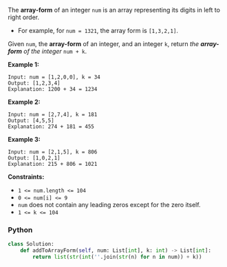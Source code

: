 The  **array-form**  of an integer  `num`  is an array representing its digits in left to right order.

-   For example, for  `num = 1321`, the array form is  `[1,3,2,1]`.

Given  `num`, the  **array-form**  of an integer, and an integer  `k`, return  _the  **array-form**  of the integer_  `num + k`.

**Example 1:**
```
Input: num = [1,2,0,0], k = 34
Output: [1,2,3,4]
Explanation: 1200 + 34 = 1234
```

**Example 2:**
```
Input: num = [2,7,4], k = 181
Output: [4,5,5]
Explanation: 274 + 181 = 455
```

**Example 3:**
```
Input: num = [2,1,5], k = 806
Output: [1,0,2,1]
Explanation: 215 + 806 = 1021
```

**Constraints:**

-   `1 <= num.length <= 104`
-   `0 <= num[i] <= 9`
-   `num`  does not contain any leading zeros except for the zero itself.
-   `1 <= k <= 104`


### Python
```python
class Solution:
    def addToArrayForm(self, num: List[int], k: int) -> List[int]:
        return list(str(int(''.join(str(n) for n in num)) + k))
```